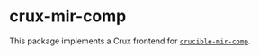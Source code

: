 # crux-mir-comp

This package implements a Crux frontend for
[`crucible-mir-comp`](https://github.com/GaloisInc/saw-script/blob/master/crux-mir-comp).
